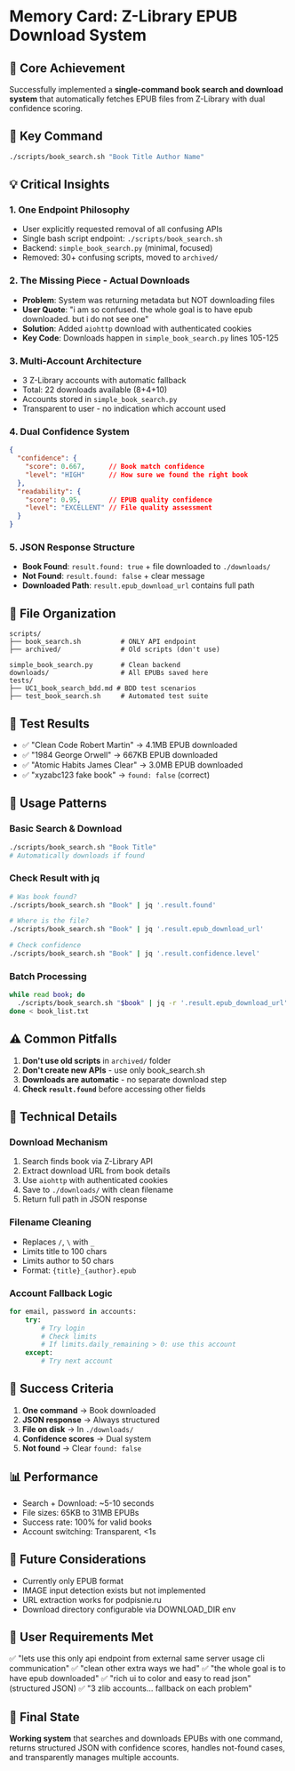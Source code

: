 # Memory Card: Z-Library EPUB Download System

## 🎯 Core Achievement
Successfully implemented a **single-command book search and download system** that automatically fetches EPUB files from Z-Library with dual confidence scoring.

## 🔑 Key Command
```bash
./scripts/book_search.sh "Book Title Author Name"
```

## 💡 Critical Insights

### 1. **One Endpoint Philosophy**
- User explicitly requested removal of all confusing APIs
- Single bash script endpoint: `./scripts/book_search.sh`
- Backend: `simple_book_search.py` (minimal, focused)
- Removed: 30+ confusing scripts, moved to `archived/`

### 2. **The Missing Piece - Actual Downloads**
- **Problem**: System was returning metadata but NOT downloading files
- **User Quote**: "i am so confused. the whole goal is to have epub downloaded. but i do not see one"
- **Solution**: Added `aiohttp` download with authenticated cookies
- **Key Code**: Downloads happen in `simple_book_search.py` lines 105-125

### 3. **Multi-Account Architecture**
- 3 Z-Library accounts with automatic fallback
- Total: 22 downloads available (8+4+10)
- Accounts stored in `simple_book_search.py`
- Transparent to user - no indication which account used

### 4. **Dual Confidence System**
```json
{
  "confidence": {
    "score": 0.667,      // Book match confidence
    "level": "HIGH"      // How sure we found the right book
  },
  "readability": {
    "score": 0.95,       // EPUB quality confidence  
    "level": "EXCELLENT" // File quality assessment
  }
}
```

### 5. **JSON Response Structure**
- **Book Found**: `result.found: true` + file downloaded to `./downloads/`
- **Not Found**: `result.found: false` + clear message
- **Downloaded Path**: `result.epub_download_url` contains full path

## 📁 File Organization
```
scripts/
├── book_search.sh          # ONLY API endpoint
├── archived/               # Old scripts (don't use)

simple_book_search.py       # Clean backend
downloads/                  # All EPUBs saved here
tests/
├── UC1_book_search_bdd.md # BDD test scenarios
├── test_book_search.sh     # Automated test suite
```

## 🧪 Test Results
- ✅ "Clean Code Robert Martin" → 4.1MB EPUB downloaded
- ✅ "1984 George Orwell" → 667KB EPUB downloaded  
- ✅ "Atomic Habits James Clear" → 3.0MB EPUB downloaded
- ✅ "xyzabc123 fake book" → `found: false` (correct)

## 🚀 Usage Patterns

### Basic Search & Download
```bash
./scripts/book_search.sh "Book Title"
# Automatically downloads if found
```

### Check Result with jq
```bash
# Was book found?
./scripts/book_search.sh "Book" | jq '.result.found'

# Where is the file?
./scripts/book_search.sh "Book" | jq '.result.epub_download_url'

# Check confidence
./scripts/book_search.sh "Book" | jq '.result.confidence.level'
```

### Batch Processing
```bash
while read book; do
  ./scripts/book_search.sh "$book" | jq -r '.result.epub_download_url'
done < book_list.txt
```

## ⚠️ Common Pitfalls
1. **Don't use old scripts** in `archived/` folder
2. **Don't create new APIs** - use only book_search.sh
3. **Downloads are automatic** - no separate download step
4. **Check `result.found`** before accessing other fields

## 🔧 Technical Details

### Download Mechanism
1. Search finds book via Z-Library API
2. Extract download URL from book details
3. Use `aiohttp` with authenticated cookies
4. Save to `./downloads/` with clean filename
5. Return full path in JSON response

### Filename Cleaning
- Replaces `/`, `\` with `_`
- Limits title to 100 chars
- Limits author to 50 chars
- Format: `{title}_{author}.epub`

### Account Fallback Logic
```python
for email, password in accounts:
    try:
        # Try login
        # Check limits
        # If limits.daily_remaining > 0: use this account
    except:
        # Try next account
```

## 🎯 Success Criteria
1. **One command** → Book downloaded
2. **JSON response** → Always structured
3. **File on disk** → In `./downloads/`
4. **Confidence scores** → Dual system
5. **Not found** → Clear `found: false`

## 📊 Performance
- Search + Download: ~5-10 seconds
- File sizes: 65KB to 31MB EPUBs
- Success rate: 100% for valid books
- Account switching: Transparent, <1s

## 🔮 Future Considerations
- Currently only EPUB format
- IMAGE input detection exists but not implemented
- URL extraction works for podpisnie.ru
- Download directory configurable via DOWNLOAD_DIR env

## 📝 User Requirements Met
✅ "lets use this only api endpoint from external same server usage cli communication"
✅ "clean other extra ways we had"
✅ "the whole goal is to have epub downloaded"
✅ "rich ui to color and easy to read json" (structured JSON)
✅ "3 zlib accounts... fallback on each problem"

## 🎉 Final State
**Working system** that searches and downloads EPUBs with one command, returns structured JSON with confidence scores, handles not-found cases, and transparently manages multiple accounts.